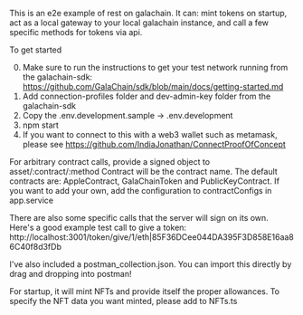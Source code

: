 This is an e2e example of rest on galachain. It can: mint tokens on startup, act as a local gateway to your local galachain instance, and call a few specific methods for tokens via api.

To get started

0. Make sure to run the instructions to get your test network running from the galachain-sdk: https://github.com/GalaChain/sdk/blob/main/docs/getting-started.md
1. Add connection-profiles folder and dev-admin-key folder from the galachain-sdk
2. Copy the .env.development.sample -> .env.development
3. npm start
4. If you want to connect to this with a web3 wallet such as metamask, please see https://github.com/IndiaJonathan/ConnectProofOfConcept


For arbitrary contract calls, provide a signed object to asset/:contract/:method
Contract will be the contract name. The default contracts are: AppleContract, GalaChainToken and PublicKeyContract.
If you want to add your own, add the configuration to contractConfigs in app.service


There are also some specific calls that the server will sign on its own.
Here's a good example test call to give a token:
http://localhost:3001/token/give/1/eth|85F36DCee044DA395F3D858E16aa86C40f8d3fDb

I've also included a postman_collection.json. You can import this directly by drag and dropping into postman!


For startup, it will mint NFTs and provide itself the proper allowances. To specify the NFT data you want minted, please add to NFTs.ts